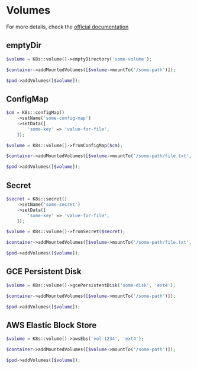 # Volumes

For more details, check the [official documentation](https://kubernetes.io/docs/concepts/storage/volumes/s)

## emptyDir

```php
$volume = K8s::volume()->emptyDirectory('some-volume');

$container->addMountedVolumes([$volume->mountTo('/some-path')]);

$pod->addVolumes([$volume]);
```

## ConfigMap

```php
$cm = K8s::configMap()
    ->setName('some-config-map')
    ->setData([
        'some-key' => 'value-for-file',
    ]);

$volume = K8s::volume()->fromConfigMap($cm);

$container->addMountedVolumes([$volume->mountTo('/some-path/file.txt', 'some-key')]);

$pod->addVolumes([$volume]);
```

## Secret

```php
$secret = K8s::secret()
    ->setName('some-secret')
    ->setData([
        'some-key' => 'value-for-file',
    ]);

$volume = K8s::volume()->fromSecret($secret);

$container->addMountedVolumes([$volume->mountTo('/some-path/file.txt', 'some-key')]);

$pod->addVolumes([$volume]);
```

## GCE Persistent Disk

```php
$volume = K8s::volume()->gcePersistentDisk('some-disk', 'ext4');

$container->addMountedVolumes([$volume->mountTo('/some-path')]);

$pod->addVolumes([$volume]);
```

## AWS Elastic Block Store

```php
$volume = K8s::volume()->awsEbs('vol-1234', 'ext4');

$container->addMountedVolumes([$volume->mountTo('/some-path')]);

$pod->addVolumes([$volume]);
```
